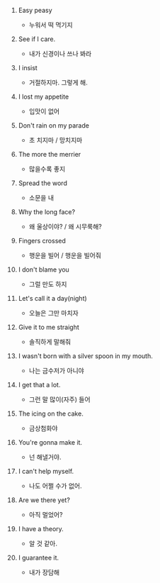 1. Easy peasy

    - 누워서 떡 먹기지

2. See if I care.

    - 내가 신경이나 쓰나 봐라

3. I insist

    - 거절하지마. 그렇게 해.

4. I lost my appetite

    - 입맛이 없어

5. Don't rain on my parade

    - 초 치지마 / 망치지마

6. The more the merrier

    - 많을수록 좋지

7. Spread the word

    - 소문을 내 

8. Why the long face?

    - 왜 울상이야? / 왜 시무룩해?

9. Fingers crossed

    - 행운을 빌어 / 행운을 빌어줘

10. I don't blame you

    - 그럴 만도 하지

11. Let's call it a day(night)

    - 오늘은 그만 마치자

12. Give it to me straight

    - 솔직하게 말해줘

13. I wasn't born with a silver spoon in my mouth.

    - 나는 금수저가 아니야

14. I get that a lot.

    - 그런 말 많이(자주) 들어 

15. The icing on the cake.

    - 금상첨화야

16. You're gonna make it.

    - 넌 해낼거야.

17. I can't help myself.

    - 나도 어쩔 수가 없어.

18. Are we there yet?

    - 아직 멀었어?

19. I have a theory.

    - 알 것 같아.

20. I guarantee it.

    - 내가 장담해
